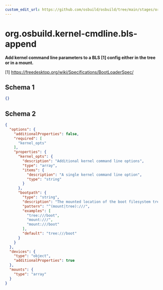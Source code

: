 ```yaml
---
custom_edit_url: https://github.com/osbuild/osbuild/tree/main/stages/org.osbuild.kernel-cmdline.bls-append.meta.json
---
```

# org.osbuild.kernel-cmdline.bls-append
<!--
[//]: # ( DO NOT MODIFY THIS FILE! )
[//]: # ( This content is generated by `scripts/pull_osbuild_modules.py` )
[//]: # ( Rather change the source of this: https://github.com/osbuild/osbuild/tree/main/stages/org.osbuild.kernel-cmdline.bls-append.meta.json )
-->

**Add kernel command line parameters to a BLS \[1\] config either in
the tree or in a mount.**

\[1\] https://freedesktop.org/wiki/Specifications/BootLoaderSpec/

## Schema 1

```json
{}
```

## Schema 2

```json
{
  "options": {
    "additionalProperties": false,
    "required": [
      "kernel_opts"
    ],
    "properties": {
      "kernel_opts": {
        "description": "Additional kernel command line options",
        "type": "array",
        "items": {
          "description": "A single kernel command line option",
          "type": "string"
        }
      },
      "bootpath": {
        "type": "string",
        "description": "The mounted location of the boot filesystem tree where the BLS entries will be under ./loader/entries/*.conf",
        "pattern": "^(mount|tree):///",
        "examples": [
          "tree:///boot",
          "mount:///",
          "mount:///boot"
        ],
        "default": "tree:///boot"
      }
    }
  },
  "devices": {
    "type": "object",
    "additionalProperties": true
  },
  "mounts": {
    "type": "array"
  }
}
```
